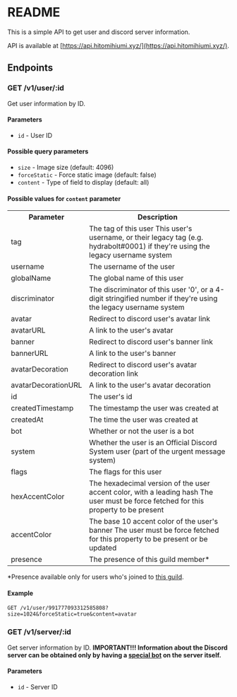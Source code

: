# README

This is a simple API to get user and discord server information.

API is available at [https://api.hitomihiumi.xyz/](https://api.hitomihiumi.xyz/).

## Endpoints

### GET /v1/user/:id

Get user information by ID.

#### Parameters

- `id` - User ID

#### Possible query parameters

- `size` - Image size (default: 4096)
- `forceStatic` - Force static image (default: false)
- `content` - Type of field to display (default: all)

#### Possible values for `content` parameter
<table>
    <tr>
        <th>Parameter</th>
        <th>Description</th>
    </tr>
    <tr>
        <td>tag</td>
        <td>The tag of this user This user's username, or their legacy tag (e.g. hydrabolt#0001) if they're using the legacy username system</td>
    </tr>
    <tr>
        <td>username</td>
        <td>The username of the user</td>
    </tr>
    <tr>
        <td>globalName</td>
        <td>The global name of this user</td>
    </tr>
    <tr>
        <td>discriminator</td>
        <td>The discriminator of this user '0', or a 4-digit stringified number if they're using the legacy username system</td>
    </tr>
    <tr>
        <td>avatar</td>
        <td>Redirect to discord user's avatar link</td>
    </tr>
    <tr>
        <td>avatarURL</td>
        <td>A link to the user's avatar</td>
    </tr>
    <tr>
        <td>banner</td>
        <td>Redirect to discord user's banner link</td>
    </tr>
    <tr>
        <td>bannerURL</td>
        <td>A link to the user's banner</td>
    </tr>
    <tr>
        <td>avatarDecoration</td>
        <td>Redirect to discord user's avatar decoration link</td>
    </tr>
    <tr>
        <td>avatarDecorationURL</td>
        <td>A link to the user's avatar decoration</td>
    </tr>
    <tr>
        <td>id</td>
        <td>The user's id</td>
    </tr>
    <tr>
        <td>createdTimestamp</td>
        <td>The timestamp the user was created at</td>
    </tr>
    <tr>
        <td>createdAt</td>
        <td>The time the user was created at</td>
    </tr>
    <tr>
        <td>bot</td>
        <td>Whether or not the user is a bot</td>
    </tr>
    <tr>
        <td>system</td>
        <td>Whether the user is an Official Discord System user (part of the urgent message system)</td>
    </tr>
    <tr>
        <td>flags</td>
        <td>The flags for this user</td>
    </tr>
    <tr>
        <td>hexAccentColor</td>
        <td>The hexadecimal version of the user accent color, with a leading hash The user must be force fetched for this property to be present</td>
    </tr>
    <tr>
        <td>accentColor</td>
        <td>The base 10 accent color of the user's banner The user must be force fetched for this property to be present or be updated</td>
    </tr>
    <tr>
        <td>presence</td>
        <td>The presence of this guild member*</td>
    </tr>
</table>

*Presence available only for users who's joined to [this guild](https://discord.gg/sChVnU29UE).

#### Example

```http
GET /v1/user/991777093312585808?size=1024&forceStatic=true&content=avatar
```

### GET /v1/server/:id

Get server information by ID. **IMPORTANT!!! Information about the Discord server can be obtained only by having a [special bot](https://discord.com/api/oauth2/authorize?client_id=1127377486313955358&permissions=1024&scope=bot%20identify%20guilds&20applications.commands) on the server itself.**

#### Parameters

- `id` - Server ID